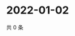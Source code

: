 # 2022-01-02

共 0 条

<!-- BEGIN WEIBO -->
<!-- 最后更新时间 Sun Jan 02 2022 00:13:10 GMT+0800 (China Standard Time) -->

<!-- END WEIBO -->
